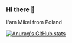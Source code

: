 ### Hi there 👋

I'am Mikel from Poland


[![Anurag's GitHub stats](https://github-readme-stats.vercel.app/api?username=poldek1997)](https://github.com/anuraghazra/github-readme-stats)
